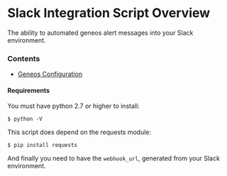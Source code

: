 # Slack Integration Script Overview  
The ability to automated geneos alert messages into your Slack environment.

### Contents
- [Geneos Configuration](geneos/README.md)

#### Requirements
You must have python 2.7 or higher to install:

`$ python -V`

This script does depend on the requests module:

`$ pip install requests`

And finally you need to have the `webhook_url`, generated from your Slack environment.
